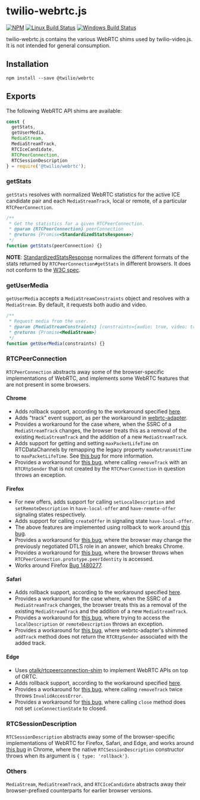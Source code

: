 twilio-webrtc.js
================

[![NPM](https://img.shields.io/npm/v/%40twilio/webrtc.svg)](https://www.npmjs.com/package/%40twilio/webrtc) [![Linux Build Status](https://travis-ci.org/twilio/twilio-webrtc.js.svg?branch=master)](https://travis-ci.org/twilio/twilio-webrtc.js) [![Windows Build Status](https://ci.appveyor.com/api/projects/status/u1fh0qnql1a4shuc/branch/master?svg=true)](https://ci.appveyor.com/project/markandrus/twilio-webrtc-js/branch/master)

twilio-webrtc.js contains the various WebRTC shims used by twilio-video.js.
It is not intended for general consumption.

## Installation

```
npm install --save @twilio/webrtc
```

## Exports

The following WebRTC API shims are available:

```javascript
const {
  getStats,
  getUserMedia,
  MediaStream,
  MediaStreamTrack,
  RTCIceCandidate,
  RTCPeerConnection,
  RTCSessionDescription
} = require('@twilio/webrtc');
```

### getStats

`getStats` resolves with normalized WebRTC statistics for the active ICE
candidate pair and each `MediaStreamTrack`, local or remote, of a particular
`RTCPeerConnection`.

```javascript
/**
 * Get the statistics for a given RTCPeerConnection.
 * @param {RTCPeerConnection} peerConnection
 * @returns {Promise<StandardizedStatsResponse>}
 */
function getStats(peerConnection) {}
```

__NOTE__: [StandardizedStatsResponse](https://github.com/twilio/twilio-webrtc.js/blob/master/lib/getstats.js#L299)
normalizes the different formats of the stats returned by `RTCPeerConnection#getStats` in different
browsers. It does not conform to the [W3C spec](https://www.w3.org/TR/webrtc-stats/).

### getUserMedia

`getUserMedia` accepts a `MediaStreamConstraints` object and resolves
with a `MediaStream`. By default, it requests both audio and video.

```javascript
/**
 * Request media from the user.
 * @param {MediaStreamConstraints} [constraints={audio: true, video: true}]
 * @returns {Promise<MediaStream>}
 */
function getUserMedia(constraints) {}
```

### RTCPeerConnection

`RTCPeerConnection` abstracts away some of the browser-specific implementations
of WebRTC, and implements some WebRTC features that are not present in some
browsers.

#### Chrome
* Adds rollback support, according to the workaround specified [here](https://bugs.chromium.org/p/webrtc/issues/detail?id=5738#c3).
* Adds "track" event support, as per the workaround in [webrtc-adapter](https://github.com/webrtc/adapter/blob/master/src/js/chrome/chrome_shim.js#L19).
* Provides a workaround for the case where, when the SSRC of a `MediaStreamTrack` changes, the
  browser treats this as a removal of the existing `MediaStreamTrack` and the addition of a new
  `MediaStreamTrack`.
* Adds support for getting and setting `maxPacketLifeTime` on RTCDataChannels by
  remapping the legacy property `maxRetransmitTime` to `maxPacketLifeTime`. See
  [this bug](https://bugs.chromium.org/p/chromium/issues/detail?id=696681) for
  more information.
* Provides a workaround for [this bug](https://bugs.chromium.org/p/chromium/issues/detail?id=860853), where calling `removeTrack`
  with an `RTCRtpSender` that is not created by the `RTCPeerConnection` in question throws an exception.

#### Firefox
* For new offers, adds support for calling `setLocalDescription` and `setRemoteDescription` in
  `have-local-offer` and `have-remote-offer` signaling states respectively.
* Adds support for calling `createOffer` in signaling state `have-local-offer`.
* The above features are implemented using rollback to work around [this bug](https://bugzilla.mozilla.org/show_bug.cgi?id=1072388).
* Provides a workaround for [this bug](https://bugzilla.mozilla.org/show_bug.cgi?id=1240897), where the browser may
  change the previously negotiated DTLS role in an answer, which breaks Chrome.
* Provides a workaround for [this bug](https://bugzilla.mozilla.org/show_bug.cgi?id=1363815),
  where the browser throws when `RTCPeerConnection.prototype.peerIdentity` is accessed.
* Works around Firefox [Bug 1480277](https://bugzilla.mozilla.org/show_bug.cgi?id=1480277).

#### Safari
* Adds rollback support, according to the workaround specified [here](https://bugs.chromium.org/p/webrtc/issues/detail?id=5738#c3).
* Provides a workaround for the case where, when the SSRC of a `MediaStreamTrack` changes, the
  browser treats this as a removal of the existing `MediaStreamTrack` and the addition of a new
  `MediaStreamTrack`.
* Provides a workaround for [this bug](https://bugs.webkit.org/show_bug.cgi?id=174323), where
  trying to access the `localDescription` or `remoteDescription` throws an exception.
* Provides a workaround for [this bug](https://github.com/webrtc/adapter/issues/714), where webrtc-adapter's shimmed
  `addTrack` method does not return the `RTCRtpSender` associated with the added track.

#### Edge
* Uses [otalk/rtcpeerconnection-shim](https://github.com/twilio/rtcpeerconnection-shim) to implement WebRTC APIs on top of ORTC.
* Adds rollback support, according to the workaround specified [here](https://bugs.chromium.org/p/webrtc/issues/detail?id=5738#c3).
* Provides a workaround for [this bug](https://github.com/otalk/rtcpeerconnection-shim/issues/154), where calling `removeTrack` twice throws `InvalidAccessError`.
* Provides a workaround for [this bug](https://github.com/w3c/webrtc-pc/issues/1883), where calling `close` method does not set `iceConnectionState` to closed.

### RTCSessionDescription

`RTCSessionDescription` abstracts away some of the browser-specific implementations
of WebRTC for Firefox, Safari, and Edge, and works around [this bug](https://bugs.chromium.org/p/webrtc/issues/detail?id=4676)
in Chrome, where the native `RTCSessionDescription` constructor throws when its argument is
`{ type: 'rollback'}`.

### Others

`MediaStream`, `MediaStreamTrack`, and `RTCIceCandidate` abstracts away their
browser-prefixed counterparts for earlier browser versions.
